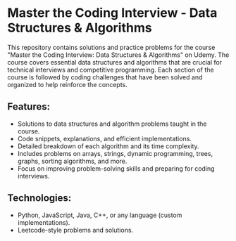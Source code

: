 # Master the Coding Interview - Data Structures & Algorithms

This repository contains solutions and practice problems for the course "Master the Coding Interview: Data Structures & Algorithms" on Udemy. The course covers essential data structures and algorithms that are crucial for technical interviews and competitive programming. Each section of the course is followed by coding challenges that have been solved and organized to help reinforce the concepts.

## Features:
- Solutions to data structures and algorithm problems taught in the course.
- Code snippets, explanations, and efficient implementations.
- Detailed breakdown of each algorithm and its time complexity.
- Includes problems on arrays, strings, dynamic programming, trees, graphs, sorting algorithms, and more.
- Focus on improving problem-solving skills and preparing for coding interviews.

## Technologies:
- Python, JavaScript, Java, C++, or any language (custom implementations).
- Leetcode-style problems and solutions.
